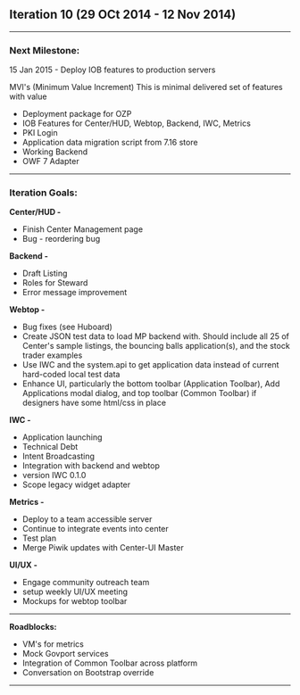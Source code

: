 ## Iteration 10 (29 OCt 2014 - 12 Nov 2014)

***

### Next Milestone:
15 Jan 2015 - Deploy IOB features to production servers

MVI's (Minimum Value Increment) This is minimal delivered set of features with value
* Deployment package for OZP
* IOB Features for Center/HUD, Webtop, Backend, IWC, Metrics
* PKI Login
* Application data migration script from 7.16 store
* Working Backend
* OWF 7 Adapter

***

### Iteration Goals:
**Center/HUD -**
* Finish Center Management page
* Bug - reordering bug

**Backend -**
* Draft Listing
* Roles for Steward
* Error message improvement

**Webtop -**
* Bug fixes (see Huboard)
* Create JSON test data to load MP backend with. Should include all 25 of Center's sample listings, the bouncing balls application(s), and the stock trader examples
* Use IWC and the system.api to get application data instead of current hard-coded local test data
* Enhance UI, particularly the bottom toolbar (Application Toolbar), Add Applications modal dialog, and top toolbar (Common Toolbar) if designers have some html/css in place

**IWC -**
* Application launching
* Technical Debt
* Intent Broadcasting
* Integration with backend and webtop
* version IWC 0.1.0
* Scope legacy widget adapter

**Metrics -**
* Deploy to a team accessible server
* Continue to integrate events into center
* Test plan
* Merge Piwik updates with Center-UI Master

**UI/UX -**
* Engage community outreach team
* setup weekly UI/UX meeting
* Mockups for webtop toolbar


***

**Roadblocks:**
* VM's for metrics
* Mock Govport services
* Integration of Common Toolbar across platform
* Conversation on Bootstrap override 
***